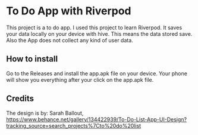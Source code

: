 # To Do App with Riverpod

This project is a to do app. I used this project to learn Riverpod.
It saves your data locally on your device with hive. This means
the data stored save. Also the App does not collect any kind of user 
data.

## How to install
Go to the Releases and install the app.apk file on your device.
Your phone will show you everything after your click on the 
app.apk file.

## Credits
The design is by: Sarah Ballout, https://www.behance.net/gallery/134422939/To-Do-List-App-UI-Design?tracking_source=search_projects%7Cto%20do%20list